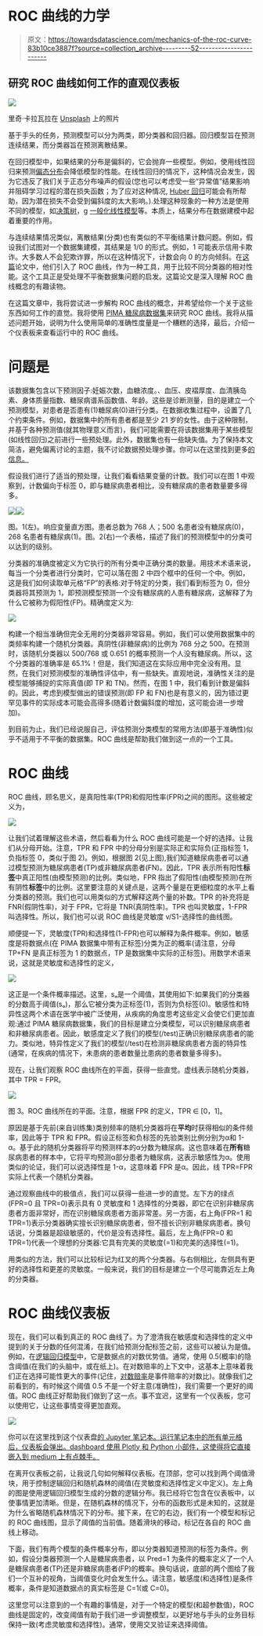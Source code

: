 # ROC 曲线的力学

> 原文：<https://towardsdatascience.com/mechanics-of-the-roc-curve-83b10ce3887f?source=collection_archive---------52----------------------->

## 研究 ROC 曲线如何工作的直观仪表板

![](img/897188580ddabea30b4e958d29bfc643.png)

里奇·卡拉瓦拉在 [Unsplash](https://unsplash.com?utm_source=medium&utm_medium=referral) 上的照片

基于手头的任务，预测模型可以分为两类，即分类器和回归器。回归模型旨在预测连续结果，而分类器旨在预测离散结果。

在回归模型中，如果结果的分布是偏斜的，它会抛弃一些模型。例如，使用线性回归来预测[偏态分布](https://stats.stackexchange.com/questions/267078/why-is-skewed-data-not-preferred-for-modelling)会降低模型的性能。在线性回归的情况下，这种情况会发生，因为它违反了我们关于正态分布噪声的假设(您也可以考虑受一些“异常值”结果影响并阻碍学习过程的潜在损失函数；为了应对这种情况, [Huber 回归](https://en.wikipedia.org/wiki/Huber_loss)可能会有所帮助，因为潜在损失不会受到偏斜度的太大影响。).处理这种现象的一种方法是使用不同的模型，如[决策树](https://en.wikipedia.org/wiki/Random_forest)，g [一般化线性模型](https://en.wikipedia.org/wiki/Generalized_linear_model)等。本质上，结果分布在数据建模中起着重要的作用。

与连续结果情况类似，离散结果(分类)也有类似的不平衡结果计数问题。例如，假设我们试图对一个数据集建模，其结果是 1/0 的形式。例如，1 可能表示信用卡欺诈。大多数人不会犯欺诈罪，所以在这种情况下，计数会向 0 的方向倾斜。在[这篇](https://www.sciencedirect.com/science/article/abs/pii/S016786550500303X)论文中，他们引入了 ROC 曲线，作为一种工具，用于比较不同分类器的相对性能。这个工具正是受处理不平衡数据集问题的启发。这篇论文是深入理解 ROC 曲线概念的有趣读物。

在这篇文章中，我将尝试进一步解构 ROC 曲线的概念，并希望给你一个关于这些东西如何工作的直觉。我将使用 [PIMA 糖尿病数据集](https://www.kaggle.com/uciml/pima-indians-diabetes-database)来研究 ROC 曲线。我将从描述问题开始，说明为什么使用简单的准确性度量是一个糟糕的选择，最后，介绍一个仪表板来查看运行中的 ROC 曲线。

# 问题是

该数据集包含以下预测因子:妊娠次数，血糖浓度。、血压、皮褶厚度、血清胰岛素、身体质量指数、糖尿病谱系函数值、年龄。这些是诊断测量，目的是建立一个预测模型，对患者是否患有(1)糖尿病(0)进行分类。在数据收集过程中，设置了几个约束条件。例如，数据集中的所有患者都是至少 21 岁的女性。由于这种限制，并基于各种预测值(就其物理意义而言)，我们可能需要在将该数据集用于某些模型(如线性回归)之前进行一些预处理。此外，数据集也有一些缺失值。为了保持本文简洁，避免偏离讨论的主题，我不讨论数据预处理步骤。你可以在这里找到更多[的信息。](https://medium.com/@sahilgupta_86549/pima-diabetes-dataset-77ee2aa67ce7)

假设我们进行了适当的预处理，让我们看看结果变量的计数。我们可以在图 1 中观察到，计数偏向于标签 0，即与糖尿病患者相比，没有糖尿病的患者数量要多得多。

![](img/bf489b5726c1b440f8589cf9f0ad0584.png)![](img/47d70128f736db5c89eae19063522f88.png)

图。1(左)。响应变量直方图。患者总数为 768 人；500 名患者没有糖尿病(0)，268 名患者有糖尿病(1)。图。2(右)一个表格，描述了我们的预测模型中的分类可以达到的级别。

分类器的准确度被定义为它执行的所有分类中正确分类的数量。用技术术语来说，每当一个分类者进行分类时，它可以落在图 2 中四个框中的任何一个中。例如，这是我们如何读取单元格“FP”的表格:对于特定的分类，我们看到标签为 0，但分类器将其预测为 1，即预测模型预测一个没有糖尿病的人患有糖尿病，这解释了为什么它被称为假阳性(FP)。精确度定义为:

![](img/7504a6c069da30bb34b22e21aa858031.png)

构建一个相当准确但完全无用的分类器非常容易。例如，我们可以使用数据集中的类频率构建一个随机分类器。真阴性(非糖尿病)的比例为 768 分之 500。在预测时，该随机分类器以 500/768 或 0.651 的概率预测一个人没有糖尿病。所以，这个分类器的准确率是 65.1%！但是，我们知道这在实际应用中完全没有用。显然，在我们对预测模型的准确性评估中，有一些缺失。直观地说，准确性关注的是模型能够捕捉的实际真值(即 TP 和 TN)。然而，在图 1 中，我们看到计数是偏斜的。因此，考虑到模型做出的错误预测(即 FP 和 FN)也是有意义的，因为错过更罕见事件的实际成本可能会高得多(随着计数偏斜度的增加，这可能会进一步增加)。

到目前为止，我们已经说服自己，评估预测分类模型的常用方法(即基于准确性)似乎不适用于不平衡的数据集。ROC 曲线是帮助我们做到这一点的一个工具。

# ROC 曲线

ROC 曲线，顾名思义，是真阳性率(TPR)和假阳性率(FPR)之间的图形。这些被定义为，

![](img/512fa3510a59f635a57c7da4b21a7194.png)

让我们试着理解这些术语，然后看看为什么 ROC 曲线可能是一个好的选择。让我们从分母开始。注意，TPR 和 FPR 中的分母分别是实际正和实际负(正指标签 1，负指标签 0，类似于图 2)。例如，根据图 2(见上图),我们知道糖尿病患者可以通过模型预测为糖尿病患者(TP)或非糖尿病患者(FN)。因此，TPR 表示所有阳性**标签**中真正阳性(由模型预测)的比例。类似地，FPR 指出了假阳性(由模型预测)在所有阴性**标签**中的比例。这里要注意的关键点是，这两个量是在更细粒度的水平上看分类器的预测。我们也可以用类似的方式解释这两个量的补数。TPR 的补充将是 FNR(假阴性率)，对于 FPR，它将是 TNR(真阴性率)。TPR 也叫灵敏度，1-FPR 叫选择性。所以，我们也可以说 ROC 曲线是灵敏度 v/S1-选择性的曲线图。

顺便提一下，灵敏度(TPR)和选择性(1-FPR)也可以解释为条件概率。例如，敏感度是将数据点(在 PIMA 数据集中带有正标签)分类为正的概率(请注意，分母 TP+FN 是真正标签为 1 的数据点，TP 是数据集中实际的正标签)。用数学术语来说，这就是灵敏度和选择性的定义，

![](img/7bc7a6b5fc6a0260be7452566751b59b.png)

这正是一个条件概率描述。这里，sₒ是一个阈值，其使用如下:如果我们的分类器的分数高于阈值(sₒ)，那么它被分类为正标签(1)，否则为负标签(0)。敏感性和特异性这两个术语在医学中被广泛使用，从疾病的角度思考这些定义会使它们更加直观:通过 PIMA 糖尿病数据集，我们的目标是建立分类模型，可以识别糖尿病患者和非糖尿病患者。因此，敏感度定义了我们的模型(/test)正确识别糖尿病患者的能力。类似地，特异性定义了我们的模型(/test)在检测非糖尿病患者方面的特异性(通常，在疾病的情况下，未患病的患者数量比患病的患者数量多得多)。

现在，让我们观察 ROC 曲线所在的平面，获得一些直觉。虚线表示随机分类器，其中 TPR = FPR。

![](img/c9607c9398d366c85a12321f1aba016c.png)

图 3。ROC 曲线所在的平面。注意，根据 FPR 的定义，TPR ∈ [0，1]。

原因是基于先前(来自训练集)类别频率的随机分类器将在**平均**时获得相似的条件频率，因此等于 TPR 和 FPR。假设正标签和负标签的先验类别比例分别为α和 1- α。基于此的随机分类器将平均预测样本的α分数为糖尿病。这也意味着在**所有**糖尿病患者的样本中，它将平均预测α部分患者为糖尿病，这表示敏感性为α。使用类似的论证，我们可以说选择性是 1-α，这意味着 FPR 是α。因此，线 TPR=FPR 实际上代表一个随机分类器。

通过观察曲线中的极值点，我们可以获得一些进一步的直觉。左下方的绿点(FPR=0 且 TPR=0)表示具有 0 灵敏度和 1 选择性的分类器，即它在识别非糖尿病患者方面非常好，而在识别糖尿病患者方面非常差。另一方面，右上角(FPR=1 和 TPR=1)表示分类器确实擅长识别糖尿病患者，但不擅长识别非糖尿病患者。换句话说，分类器是超级敏感的，代价是没有选择性。最后，左上角(FPR=0 和 TPR=1)代表一个理想的分类器:它具有完美的灵敏度(=1)和完美的选择性(=1)。

用类似的方法，我们可以比较标记为红叉的两个分类器。与右侧相比，左侧具有更好的选择性和更差的灵敏度。一般来说，我们的目标是建立一个尽可能靠近左上角的分类器。

# ROC 曲线仪表板

现在，我们可以看到真正的 ROC 曲线了。为了澄清我在敏感度和选择性的定义中提到的关于分数的任何混淆，在我们给预测分配标签之前，这些可以被认为是值。例如，在[逻辑回归模型](https://en.wikipedia.org/wiki/Logistic_regression#Examples)中，它是数据点的对数优势值。通常，使用 0.5(概率)的隐含阈值(在我们的头脑中，或在纸上)。在对数赔率的上下文中，这基本上意味着我们正在选择可能性更大的事件(记住，[对数赔率](https://en.wikipedia.org/wiki/Logit)是事件赔率的对数比)。就像我们之前看到的，有时候这个阈值 0.5 不是一个好主意(准确性)，我们需要一个更好的阈值。ROC 曲线正好帮助我们做到了这一点。事不宜迟，这里有一个仪表板，您可以使用它，让这些事情变得更加直观。

![](img/c643a361f15e909f6257d756d1ada74d.png)

你可以在这里找到这个仪表盘[的 Jupyter 笔记本。运行笔记本中的所有单元格后，仪表板会弹出。dashboard 使用 Plotly 和 Python 小部件，这使得将它直接嵌入到 medium 上有点棘手。](https://github.com/sahilgupta2105/Medium-Articles/blob/master/MechanicsOfTheRocCurve.ipynb)

在离开仪表板之前，让我说几句如何解释仪表板。在顶部，您可以找到两个阈值滑块，用于控制逻辑回归和随机森林的阈值(在灵敏度和选择性定义中定义)。左上角的图是使用逻辑回归模型生成的分数的逻辑分布。我已经将它包含在仪表板中，以使事情更加清晰。但是，在随机森林的情况下，分布的函数形式是未知的，这就是为什么省略随机森林情况下的分布。接下来，在它的右边，我们有一个模型和标记的 ROC 曲线图，显示了阈值的当前值。随着滑块的移动，标记在各自的 ROC 曲线上移动。

下面，我们有两个模型的条件概率分布，即以分类器知道预测的标签为条件。例如，假设分类器预测一个人是糖尿病患者，以 Pred=1 为条件的概率定义了一个人是糖尿病患者(TP)还是非糖尿病患者(FP)的概率。换句话说，底部的两个图给了我们一个互补的视角，当阈值变化时会发生什么。请注意，敏感度(和选择性)是条件概率，条件是知道数据点的真实标签是 C=1(或 C=0)。

这里您可以注意到的一个有趣的事情是，对于一个特定的模型(和超参数值)，ROC 曲线是固定的，改变阈值有助于我们进一步调整模型，以更好地与手头的业务目标保持一致(考虑灵敏度和选择性)。通常，使用交叉验证来选择阈值。